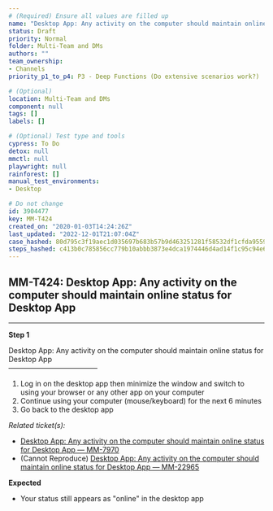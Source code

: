 ```yaml
---
# (Required) Ensure all values are filled up
name: "Desktop App: Any activity on the computer should maintain online status for Desktop App"
status: Draft
priority: Normal
folder: Multi-Team and DMs
authors: ""
team_ownership: 
- Channels
priority_p1_to_p4: P3 - Deep Functions (Do extensive scenarios work?)

# (Optional)
location: Multi-Team and DMs
component: null
tags: []
labels: []

# (Optional) Test type and tools
cypress: To Do
detox: null
mmctl: null
playwright: null
rainforest: []
manual_test_environments: 
- Desktop

# Do not change
id: 3904477
key: MM-T424
created_on: "2020-01-03T14:24:26Z"
last_updated: "2022-12-01T21:07:04Z"
case_hashed: 80d795c3f19aec1d035697b683b57b9d463251281f58532df1cfda9559857deb20ab01eaacba7ab07b2a3a237dcab676
steps_hashed: c413b0c785856cc779b10abbb3873e4dca1974446d4ad14f1c95c94e630fc03bb5a8bb76882842fd685249dc2a88fb29
---
```


<!-- (Auto-generated) Based on frontmatter's "key" and "name" -->

## MM-T424: Desktop App: Any activity on the computer should maintain online status for Desktop App

---

**Step 1**

Desktop App: Any activity on the computer should maintain online status for Desktop App\
–––––––––––––––––––––––––

1. Log in on the desktop app then minimize the window and switch to using your browser or any other app on your computer
2. Continue using your computer (mouse/keyboard) for the next 6 minutes
3. Go back to the desktop app

_Related ticket(s):_

- [Desktop App: Any activity on the computer should maintain online status for Desktop App — MM-7970](https://mattermost.atlassian.net/browse/MM-7970)
- (Cannot Reproduce) [Desktop App: Any activity on the computer should maintain online status for Desktop App — MM-22965](https://mattermost.atlassian.net/browse/MM-22965)

**Expected**

- Your status still appears as "online" in the desktop app
